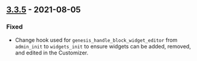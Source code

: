 ## [3.3.5] - 2021-08-05

### Fixed
* Change hook used for `genesis_handle_block_widget_editor` from `admin_init` to `widgets_init` to ensure widgets can be added, removed, and edited in the Customizer.

[3.3.5]: https://github.com/studiopress/genesis/compare/3.3.4...3.3.5
